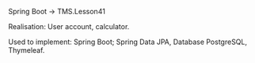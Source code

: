 Spring Boot -> TMS.Lesson41

Realisation:
User account, calculator.

Used to implement:
Spring Boot; Spring Data JPA, Database PostgreSQL, Thymeleaf.
